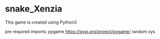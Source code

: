 # snake_Xenzia


This game is created using Python3

pre required imports:
pygame https://pypi.org/project/pygame/
random
sys
